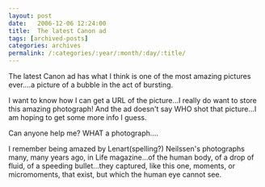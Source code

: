 ```yaml
---
layout: post
date:	2006-12-06 12:24:00
title:  The latest Canon ad
tags: [archived-posts]
categories: archives
permalink: /:categories/:year/:month/:day/:title/
---
```

The latest Canon ad has what I think is one of the most amazing pictures ever....a picture of a bubble in the act of bursting. 

I want to know how I can get a URL of the picture...I really do want to store this amazing photograph! And the ad doesn't say WHO shot that picture...I am hoping to get some more info I guess.

Can anyone help me? WHAT a photograph.... 

I remember being amazed by Lenart(spelling?) Neilssen's photographs many, many years ago, in Life magazine...of the human body, of a drop of fluid, of a speeding bullet...they captured, like this one, moments, or micromoments, that exist, but which the human eye cannot see.
